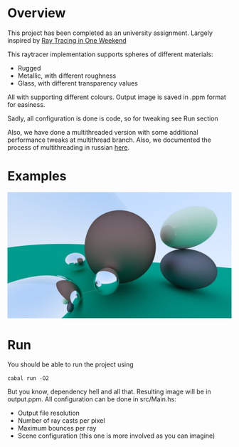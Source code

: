 # Overview
This project has been completed as an university assignment.
Largely inspired by [Ray Tracing in One Weekend](https://raytracing.github.io/)

This raytracer implementation supports spheres of different materials:
- Rugged
- Metallic, with different roughness
- Glass, with different transparency values

All with supporting different colours.
Output image is saved in .ppm format for easiness.

Sadly, all configuration is done is code, so for tweaking see Run section

Also, we have done a multithreaded version with some additional performance tweaks at multithread branch.
Also, we documented the process of multithreading in russian [here](https://luxurious-year-de9.notion.site/Parallel-Haskell-raytracer-63132332960f488aaa04b7cc01e13f8e).

# Examples
![Final render](https://github.com/TheBlek/haskell-raytracer/blob/a8fb6aa195dd4127e421be3a18062079089c32fe/renders/final.jpg?raw=true)

# Run
You should be able to run the project using
```
cabal run -O2
```
But you know, dependency hell and all that.
Resulting image will be in output.ppm.
All configuration can be done in src/Main.hs:
- Output file resolution
- Number of ray casts per pixel
- Maximum bounces per ray
- Scene configuration (this one is more involved as you can imagine)
